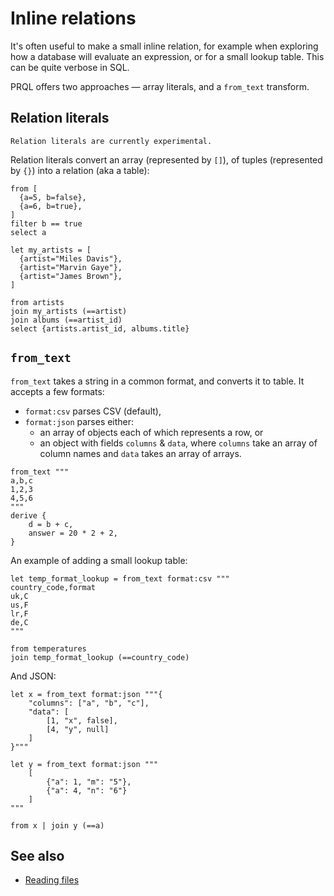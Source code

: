 # Inline relations

It's often useful to make a small inline relation, for example when exploring
how a database will evaluate an expression, or for a small lookup table. This
can be quite verbose in SQL.

PRQL offers two approaches — array literals, and a `from_text` transform.

## Relation literals

```admonish note
Relation literals are currently experimental.
```

Relation literals convert an array (represented by `[]`), of tuples (represented
by `{}`) into a relation (aka a table):

```prql
from [
  {a=5, b=false},
  {a=6, b=true},
]
filter b == true
select a
```

```prql
let my_artists = [
  {artist="Miles Davis"},
  {artist="Marvin Gaye"},
  {artist="James Brown"},
]

from artists
join my_artists (==artist)
join albums (==artist_id)
select {artists.artist_id, albums.title}
```

## `from_text`

`from_text` takes a string in a common format, and converts it to table. It
accepts a few formats:

- `format:csv` parses CSV (default),
- `format:json` parses either:
  - an array of objects each of which represents a row, or
  - an object with fields `columns` & `data`, where `columns` take an array of
    column names and `data` takes an array of arrays.

```prql
from_text """
a,b,c
1,2,3
4,5,6
"""
derive {
    d = b + c,
    answer = 20 * 2 + 2,
}
```

An example of adding a small lookup table:

```prql
let temp_format_lookup = from_text format:csv """
country_code,format
uk,C
us,F
lr,F
de,C
"""

from temperatures
join temp_format_lookup (==country_code)
```

And JSON:

```prql
let x = from_text format:json """{
    "columns": ["a", "b", "c"],
    "data": [
        [1, "x", false],
        [4, "y", null]
    ]
}"""

let y = from_text format:json """
    [
        {"a": 1, "m": "5"},
        {"a": 4, "n": "6"}
    ]
"""

from x | join y (==a)
```

## See also

- [Reading files](./standard-library/reading-files.md)

